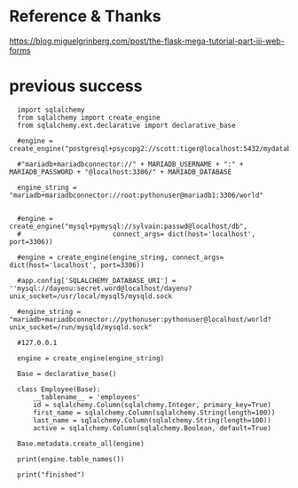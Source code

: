 # Reference & Thanks

https://blog.miguelgrinberg.com/post/the-flask-mega-tutorial-part-iii-web-forms

# previous success

      import sqlalchemy
      from sqlalchemy import create_engine
      from sqlalchemy.ext.declarative import declarative_base

      #engine = create_engine("postgresql+psycopg2://scott:tiger@localhost:5432/mydatabase")

      #"mariadb+mariadbconnector://" + MARIADB_USERNAME + ":" + MARIADB_PASSWORD + "@localhost:3306/" + MARIADB_DATABASE

      engine_string = "mariadb+mariadbconnector://root:pythonuser@mariadb1:3306/world"


      #engine = create_engine("mysql+pymysql://sylvain:passwd@localhost/db",
      #                       connect_args= dict(host='localhost', port=3306))

      #engine = create_engine(engine_string, connect_args= dict(host='localhost', port=3306))

      #app.config['SQLALCHEMY_DATABASE_URI'] = ''mysql://dayenu:secret.word@localhost/dayenu?unix_socket=/usr/local/mysql5/mysqld.sock

      #engine_string = "mariadb+mariadbconnector://pythonuser:pythonuser@localhost/world?unix_socket=/run/mysqld/mysqld.sock"

      #127.0.0.1

      engine = create_engine(engine_string)

      Base = declarative_base()

      class Employee(Base):
          __tablename__ = 'employees'
          id = sqlalchemy.Column(sqlalchemy.Integer, primary_key=True)
          first_name = sqlalchemy.Column(sqlalchemy.String(length=100))
          last_name = sqlalchemy.Column(sqlalchemy.String(length=100))
          active = sqlalchemy.Column(sqlalchemy.Boolean, default=True)

      Base.metadata.create_all(engine)

      print(engine.table_names())

      print("finished")
